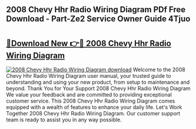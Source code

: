 ## 2008 Chevy Hhr Radio Wiring Diagram PDf Free Download - Part-Ze2 Service Owner Guide 4Tjuo

# <h2><a href="http://dfmb98i.blite.top/?on=2008+Chevy+Hhr+Radio+Wiring+Diagram">🔗Download New 👉🔴 2008 Chevy Hhr Radio Wiring Diagram</a></h2>

[![2008 Chevy Hhr Radio Wiring Diagram download](https://i.imgur.com/lujVjoI.png)](http://dfmb98i.blite.top/?on=2008+Chevy+Hhr+Radio+Wiring+Diagram)
Welcome to the 2008 Chevy Hhr Radio Wiring Diagram user manual, your trusted guide to understanding and using your new product, from setup to maintenance and beyond. Thank You for Your Support 2008 Chevy Hhr Radio Wiring Diagram We value your feedback and are committed to providing exceptional customer service. This 2008 Chevy Hhr Radio Wiring Diagram comes equipped with a wealth of features to enhance your daily life. Let's Work Together 2008 Chevy Hhr Radio Wiring Diagram. Our customer support team is ready to assist you in any way possible.
